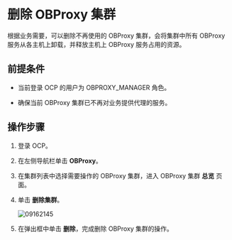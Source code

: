 # 删除 OBProxy 集群

根据业务需要，可以删除不再使用的 OBProxy 集群，会将集群中所有 OBProxy 服务从各主机上卸载，并释放主机上 OBProxy 服务占用的资源。

## 前提条件

* 当前登录 OCP 的用户为 OBPROXY_MANAGER 角色。

* 确保当前 OBProxy 集群已不再对业务提供代理的服务。

## 操作步骤

1. 登录 OCP。

2. 在左侧导航栏单击 **OBProxy**。

3. 在集群列表中选择需要操作的 OBProxy 集群，进入 OBProxy 集群 **总览** 页面。

4. 单击 **删除集群**。

   ![09162145](https://help-static-aliyun-doc.aliyuncs.com/assets/img/zh-CN/0863922361/p327470.png)

5. 在弹出框中单击 **删除**，完成删除 OBProxy 集群的操作。
